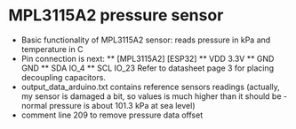 # MPL3115A2 pressure sensor

 
* Basic functionality of MPL3115A2 sensor: reads pressure in kPa and temperature in C
* Pin connection is next:
** [MPL3115A2]  [ESP32]
**  VDD          3.3V
**  GND          GND
**  SDA          IO_4
**  SCL          IO_23
 Refer to datasheet page 3 for placing decoupling capacitors.
* output_data_arduino.txt contains reference sensors readings (actually, my sensor is damaged a bit, so values is much higher than it should be - normal pressure is about 101.3 kPa at sea level)
* comment line 209 to remove pressure data offset